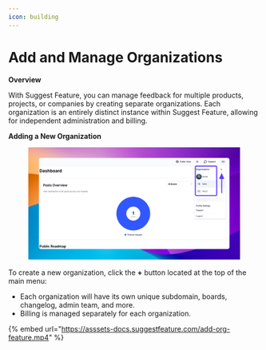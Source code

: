 ```yaml
---
icon: building
---
```


# Add and Manage Organizations

**Overview**

With Suggest Feature, you can manage feedback for multiple products, projects, or companies by creating separate organizations. Each organization is an entirely distinct instance within Suggest Feature, allowing for independent administration and billing.

**Adding a New Organization**

<figure><img src="../.gitbook/assets/image (2) (1) (1) (1).png" alt=""><figcaption></figcaption></figure>

To create a new organization, click the **+** button located at the top of the main menu:

* Each organization will have its own unique subdomain, boards, changelog, admin team, and more.
* Billing is managed separately for each organization.

{% embed url="https://asssets-docs.suggestfeature.com/add-org-feature.mp4" %}
